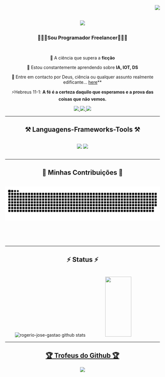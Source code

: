<img align="right" src="https://visitor-badge.laobi.icu/badge?page_id=rogerio-jose-gastaorogerio-jose-gastao" />

<h1 align="center">
    <img src="https://readme-typing-svg.herokuapp.com/?font=Righteous&size=35&center=true&vCenter=true&width=500&height=70&duration=4000&lines=Olá!+👋;+Sou+Rogério+Gastão!;" />
</h1>

<h3 align="center">👨🏽‍💻Sou Programador Freelancer👨🏽‍💻</h3>

<br/>

<div align="center">
 
 🔭 A ciência que supera a **ficção**
 
 🌱 Estou constantemente aprendendo sobre **IA, IOT, DS**

💬 Entre em contacto por Deus, ciência ou qualquer assunto realmente edificante... [here](https://github.com/rogerio-jose-gastao/rogerio-jose-gastao/issues)**

⚡Hebreus 11-1: **A fé é a certeza daquilo que esperamos e a prova das coisas que não vemos.**

 </div>
 
<div align="center"> 
  <a href="mailto:eltrondemais@gmail.com">
    <img src="https://img.shields.io/badge/Gmail-333333?style=for-the-badge&logo=gmail&logoColor=red" />
  </a>
  <a href="https://www.linkedin.com/in/eu-programador-630259295/" target="_blank">
    <img src="https://img.shields.io/badge/LinkedIn-0077B5?style=for-the-badge&logo=linkedin&logoColor=white" target="_blank" />
  </a>
  <a href="https://rogerio-jose-gastao.github.io" target="_blank">
     <img src="https://img.shields.io/badge/Portfolio-FF5722?style=for-the-badge&logo=todoist&logoColor=white" target="_blank" /> <!-- sqlite, safari, google-chrome are other good icon options -->
  </a>
</div>

 <hr/>
 
<h2 align="center">⚒️ Languagens-Frameworks-Tools ⚒️</h2>
<br/>
<div align="center">
    <img src="https://skillicons.dev/icons?i=flutter,bootstrap,dart,html,sass,markdown,django,bun,css,vscode,github,figma,matlab,git,r" />
    <img src="https://skillicons.dev/icons?i=nodejs,python,javascript,react,typescript,docker,firebase,go,c,java,nextjs,kotlin,flask,vite" /><br>
</div>

<br/>
<hr/>

<div align="center">
  <h2>🌟 Minhas Contribuições 🌟</h2>
  <br>
  <img alt="snake eating my contributions" src="https://raw.githubusercontent.com/rogerio-jose-gastao/rogerio-jose-gastao/output/github-contribution-grid-snake.svg" />
  
  <br/><br/><br/>
</div>

<hr/>

<h2 align="center">⚡ Status ⚡</h2>
<br>
<div align="center">  
  <img width="49%" height="195px" src="https://github-readme-stats.vercel.app/api?username=rogerio-jose-gastao&bg_color=0d1117&hide_border=true&text_color=fff" alt="rogerio-jose-gastao github stats" /> 
  <img width="41%" height="195px" src="https://github-readme-stats.vercel.app/api/top-langs/?username=rogerio-jose-gastao&bg_color=0d1117&hide_border=true&title_color=7F00FF&text_color=fff&font_size=50px" />
<hr>
<a href="https://github.com/rogerio-jose-gastao/github-profile-trophy"><h2>🏆 Trofeus do Github 🏆</h2></a>

<a align="center" src="href=https://github-profile-trophy.vercel.app/?username=rogerio-jose-gastao&bg_color=0d1117&hide_border=true">
  <img width=800 src="https://github-profile-trophy.vercel.app/?username=rogerio-jose-gastao&bg_color=0d1117&hide_border=true"/>
</a>
</div>

<br/><br/>

